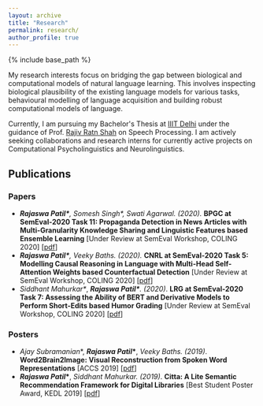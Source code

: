 ```yaml
---
layout: archive
title: "Research"
permalink: research/
author_profile: true
---
```


{% include base_path %}

My research interests focus on bridging the gap between biological and computational models of natural language learning. This involves inspecting biological plausibility of the existing language models for various tasks, behavioural modelling of language acquisition and building robust computational models of language.



Currently, I am pursuing my Bachelor's Thesis at [IIIT Delhi](https://www.iiitd.ac.in/) under the guidance of Prof. [Rajiv Ratn Shah](https://www.iiitd.ac.in/rajivratn) on  Speech Processing. I am actively seeking collaborations and research interns for currently active projects on Computational Psycholinguistics and Neurolinguistics. 



## Publications

### Papers

* ***Rajaswa Patil\*****,* *Somesh Singh\*, Swati Agarwal. (2020).*  **BPGC at SemEval-2020 Task 11: Propaganda Detection in News Articles with Multi-Granularity Knowledge Sharing and Linguistic Features based Ensemble Learning** [Under Review at SemEval Workshop, COLING 2020] [[pdf](https://arxiv.org/pdf/2006.00593.pdf)]
* ***Rajaswa Patil\*****,* *Veeky Baths. (2020).*  **CNRL at SemEval-2020 Task 5: Modelling Causal Reasoning in Language with Multi-Head Self-Attention Weights based Counterfactual Detection** [Under Review at SemEval Workshop, COLING 2020] [[pdf](https://arxiv.org/pdf/2006.00609.pdf)]
* *Siddhant Mahurkar\**, ***Rajaswa Patil\*****. (2020)*. **LRG at SemEval-2020 Task 7: Assessing the Ability of BERT and Derivative Models to Perform Short-Edits based Humor Grading** [Under Review at SemEval Workshop, COLING 2020] [[pdf](https://arxiv.org/pdf/2006.00607.pdf)]



### Posters

* *Ajay Subramanian*\*, ***Rajaswa* *Patil*\***, *Veeky Baths. (2019)*. **Word2Brain2Image: Visual Reconstruction from Spoken Word Representations** [ACCS 2019] [[pdf](https://rajaswa.github.io/files/accs_poster.pdf)]
* ***Rajaswa* *Patil*\***, *Siddhant Mahurkar. (2019)*. **Citta: A Lite Semantic Recommendation Framework for Digital Libraries** [Best Student Poster Award, KEDL 2019] [[pdf](https://rajaswa.github.io/files/kedl_poster.pdf)]